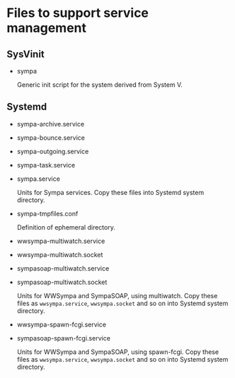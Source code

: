 Files to support service management
===================================

SysVinit
--------

  * sympa

    Generic init script for the system derived from System V.

Systemd
-------

  * sympa-archive.service
  * sympa-bounce.service
  * sympa-outgoing.service
  * sympa-task.service
  * sympa.service

    Units for Sympa services.  Copy these files into Systemd system directory.

  * sympa-tmpfiles.conf

    Definition of ephemeral directory.

  * wwsympa-multiwatch.service
  * wwsympa-multiwatch.socket
  * sympasoap-multiwatch.service
  * sympasoap-multiwatch.socket

    Units for WWSympa and SympaSOAP, using multiwatch.  Copy these files as
    `wwsympa.service`, `wwsympa.socket` and so on into Systemd system
    directory.

  * wwsympa-spawn-fcgi.service
  * sympasoap-spawn-fcgi.service

    Units for WWSympa and SympaSOAP, using spawn-fcgi.  Copy these files as
    `wwsympa.service`, `wwsympa.socket` and so on into Systemd system
    directory.


